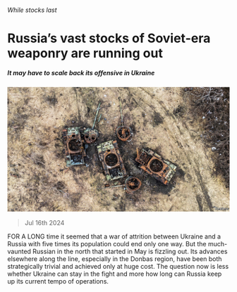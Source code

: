 ###### While stocks last

# Russia’s vast stocks of Soviet-era weaponry are running out 

##### It may have to scale back its offensive in Ukraine 

![image](images/20240720_EUP001.jpg) 

> Jul 16th 2024 

FOR A LONG time it seemed that a war of attrition between Ukraine and a Russia with five times its population could end only one way. But the much-vaunted Russian  in the north that started in May is fizzling out. Its advances elsewhere along the line, especially in the Donbas region, have been both strategically trivial and achieved only at huge cost. The question now is less whether Ukraine can stay in the fight and more how long can Russia keep up its current tempo of operations.

